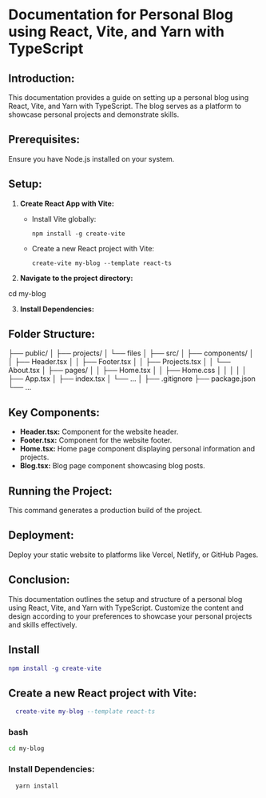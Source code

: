 # Documentation for Personal Blog using React, Vite, and Yarn with TypeScript

## Introduction:

This documentation provides a guide on setting up a personal blog using React, Vite, and Yarn with TypeScript. The blog serves as a platform to showcase personal projects and demonstrate skills.

## Prerequisites:

Ensure you have Node.js installed on your system.

## Setup:

1. **Create React App with Vite:**
   - Install Vite globally:
     ```
     npm install -g create-vite
     ```
   - Create a new React project with Vite:
     ```
     create-vite my-blog --template react-ts
     ```
   
2. **Navigate to the project directory:**

cd my-blog

3. **Install Dependencies:**

## Folder Structure:

├── public/
│ ├── projects/
│ └── files
│
├── src/
│ ├── components/
│ │ ├── Header.tsx
│ │ ├── Footer.tsx
│ │ ├── Projects.tsx
│ │ └── About.tsx
│ ├── pages/
│ │ ├── Home.tsx
│ │ ├── Home.css
│ │ 
│ │
│ ├── App.tsx
│ ├── index.tsx
│ └── ...
│
├── .gitignore
├── package.json
└── ...

## Key Components:

- **Header.tsx:** Component for the website header.
- **Footer.tsx:** Component for the website footer.
- **Home.tsx:** Home page component displaying personal information and projects.
- **Blog.tsx:** Blog page component showcasing blog posts.

## Running the Project:

This command generates a production build of the project.

## Deployment:

Deploy your static website to platforms like Vercel, Netlify, or GitHub Pages.

## Conclusion:

This documentation outlines the setup and structure of a personal blog using React, Vite, and Yarn with TypeScript. Customize the content and design according to your preferences to showcase your personal projects and skills effectively.
 ## Install

 ```lua
 npm install -g create-vite

 ```

 ## Create a new React project with Vite:

```lua
  create-vite my-blog --template react-ts

 ```
 ### bash
  ```bash
  cd my-blog
 ```

 ### Install Dependencies:
```bash
  yarn install
 ```